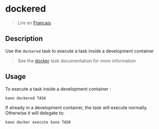 # dockered

> Lire en [Français](/docs/fr/tasks/dockered.md)

## Description

Use the `dockered` task to execute a task inside a development container

> See the [docker](/docs/en/tasks/docker.md) task documentation for more information

## Usage

To execute a task inside a development container :

```shell
kano dockered TASK
```

If already in a development container, the task will execute normally. Otherwise it will
delegate to:

```shell
kano docker execute kano TASK
```
